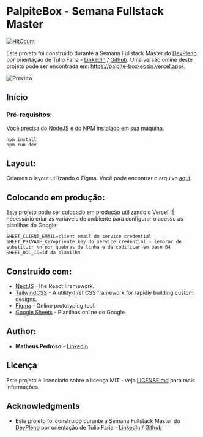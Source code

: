 # PalpiteBox - Semana Fullstack Master

[![HitCount](http://hits.dwyl.com/matheuspedrosoo/https://githubcom/matheuspedrosoo/palpite-box.svg)](http://hits.dwyl.com/matheuspedrosoo/https://githubcom/matheuspedrosoo/palpite-box)

Este projeto foi construído durante a Semana Fullstack Master do [DevPleno](https://devpleno.com) por orientação de Tulio Faria - [LinkedIn](https://www.linkedin.com/in/tuliofaria/) / [Github](https://github.com/tuliofaria). Uma versão online deste projeto pode ser encontrada em: https://palpite-box-eosin.vercel.app/.

![Preview](https://github.com/tuliofaria/palpite-box/blob/master/print.png?raw=true)

## Início



### Pré-requisitos:

Você precisa do NodeJS e do NPM instalado em sua máquina.

```
npm install
npm run dev
```

## Layout:

Criamos o layout utilizando o Figma. Você pode encontrar o arquivo [aqui](https://www.figma.com/file/HxvAYhS6l7UDI49u8uLdaC/palpite-box?node-id=0%3A1).

## Colocando em produção:

Este projeto pode ser colocado em produção utilizando o Vercel. É necessário criar as variáveis de ambiente para configurar o acesso as planilhas do Google:

```
SHEET_CLIENT_EMAIL=client email do service credential
SHEET_PRIVATE_KEY=private key do service credential - lembrar de substituir \n por quebras de linha e de codificar em base 64
SHEET_DOC_ID=id da planilha
```

## Construído com:

* [NextJS](https://nextjs.org/) -The React Framework.
* [TailwindCSS](https://tailwindcss.com/) - A utility-first CSS framework for
rapidly building custom designs.
* [Figma](https://figma.com/) - Online prototyping tool.
* [Google Sheets](https://drive.google.com) - Planilhas online do Google

## Author:

* **Matheus Pedroso** - [LinkedIn](https://www.linkedin.com/in/matheuspedrosoo/)


## Licença

Este projeto é licenciado sobre a licença MIT - veja [LICENSE.md](LICENSE.md) para mais informações.

## Acknowledgments

* Este projeto foi construído durante a Semana Fullstack Master do [DevPleno](https://devpleno.com) por orientação de Tulio Faria - [LinkedIn](https://www.linkedin.com/in/tuliofaria/) / [Github](https://github.com/tuliofaria)
